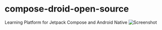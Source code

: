 # compose-droid-open-source
Learning Platform for Jetpack Compose and Android Native
![Screenshot](screenshot.gif)
